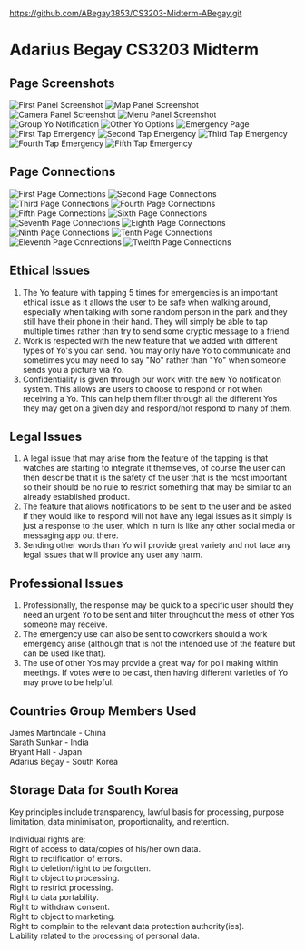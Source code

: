 https://github.com/ABegay3853/CS3203-Midterm-ABegay.git

# Adarius Begay CS3203 Midterm

## Page Screenshots
![First Panel Screenshot](Home_Page.png)
![Map Panel Screenshot](Map_Page.png)
![Camera Panel Screenshot](Camera_Page.png)
![Menu Panel Screenshot](Menu_Page.png)
![Group Yo Notification](Group_Yo.png)
![Other Yo Options](Other_Yos.png)
![Emergency Page](First_911.png)
![First Tap Emergency](Second_911.png)
![Second Tap Emergency](Third_911.png)
![Third Tap Emergency](Fourth_911.png)
![Fourth Tap Emergency](Fifth_911.png)
![Fifth Tap Emergency](Sixth_911.png)

## Page Connections
![First Page Connections](Home_screen_connections.png)
![Second Page Connections](Second_screen_connections.png)
![Third Page Connections](Third_screen_connections.png)
![Fourth Page Connections](Fourth_screen_connections.png)
![Fifth Page Connections](Fifth_screen_connections.png)
![Sixth Page Connections](Sixth_screen_connections.png)
![Seventh Page Connections](Seventh_screen_connections.png)
![Eighth Page Connections](Eighth_screen_connections.png)
![Ninth Page Connections](Ninth_screen_connections.png)
![Tenth Page Connections](Tenth_screen_connections.png)
![Eleventh Page Connections](Eleventh_screen_connections.png)
![Twelfth Page Connections](Twelfth_screen_connections.png)

## Ethical Issues
1. The Yo feature with tapping 5 times for emergencies is an important ethical issue as it 
allows the user to be safe when walking around, especially when talking with some random person
in the park and they still have their phone in their hand. They will simply be able to tap multiple
times rather than try to send some cryptic message to a friend.
1. Work is respected with the new feature that we added with different types of Yo's you 
can send. You may only have Yo to communicate and sometimes you may need to say "No" rather 
than "Yo" when someone sends you a picture via Yo.
1. Confidentiality is given through our work with the new Yo notification system. This allows are
users to choose to respond or not when receiving a Yo. This can help them filter through all the
different Yos they may get on a given day and respond/not respond to many of them.

## Legal Issues
1. A legal issue that may arise from the feature of the tapping is that watches are starting to
integrate it themselves, of course the user can then describe that it is the safety of the user
that is the most important so their should be no rule to restrict something that may be similar
to an already established product.
1. The feature that allows notifications to be sent to the user and be asked if they would like
to respond will not have any legal issues as it simply is just a response to the user, which in
turn is like any other social media or messaging app out there.
1. Sending other words than Yo will provide great variety and not face any legal issues that will
provide any user any harm.

## Professional Issues
1. Professionally, the response may be quick to a specific user should they need an urgent Yo to
be sent and filter throughout the mess of other Yos someone may receive.
1. The emergency use can also be sent to coworkers should a work emergency arise (although that is
not the intended use of the feature but can be used like that).
1. The use of other Yos may provide a great way for poll making within meetings. If votes were to
be cast, then having different varieties of Yo may prove to be helpful.

## Countries Group Members Used
James Martindale - China\
Sarath Sunkar - India\
Bryant Hall - Japan\
Adarius Begay - South Korea

## Storage Data for South Korea
Key principles include transparency, lawful basis for processing, purpose limitation, data
minimisation, proportionality, and retention.

Individual rights are:\
Right of access to data/copies of his/her own data.\
Right to rectification of errors.\
Right to deletion/right to be forgotten.\
Right to object to processing.\
Right to restrict processing.\
Right to data portability.\
Right to withdraw consent.\
Right to object to marketing.\
Right to complain to the relevant data protection authority(ies).\
Liability related to the processing of personal data.
